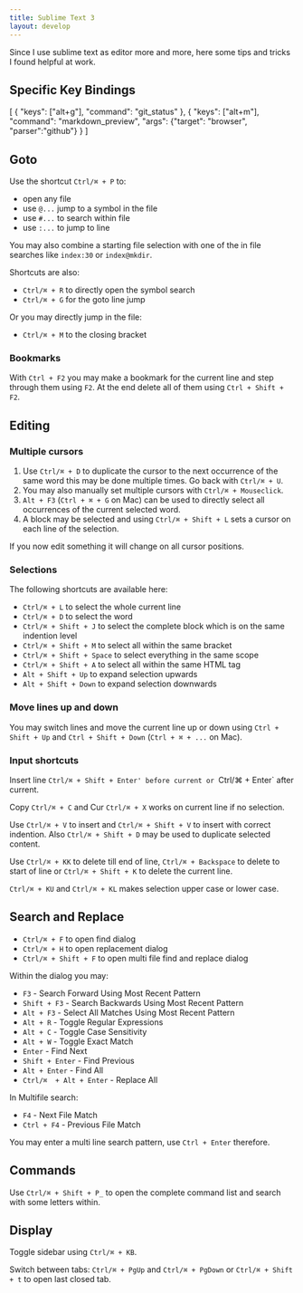 ```yaml
---
title: Sublime Text 3
layout: develop
---
```


Since I use sublime text as editor more and more, here some tips and tricks
I found helpful at work.


Specific Key Bindings
-------------------------------------------------

[
  { "keys": ["alt+g"], "command": "git_status" },
  { "keys": ["alt+m"], "command": "markdown_preview", "args": {"target": "browser", "parser":"github"} }
]


Goto
-------------------------------------------------

Use the shortcut `Ctrl/⌘ + P` to:

- open any file
- use `@...` jump to a symbol in the file
- use `#...` to search within file
- use `:...` to jump to line

You may also combine a starting file selection with one of the in file searches
like `index:30` or `index@mkdir`.

Shortcuts are also:

- `Ctrl/⌘ + R` to directly open the symbol search
- `Ctrl/⌘ + G` for the goto line jump

Or you may directly jump in the file:

- `Ctrl/⌘ + M` to the closing bracket

### Bookmarks

With `Ctrl + F2` you may make a bookmark for the current line and step through them
using `F2`. At the end delete all of them using `Ctrl + Shift + F2`.


Editing
-------------------------------------------------

### Multiple cursors

1. Use `Ctrl/⌘ + D` to duplicate the cursor to the next occurrence of the same word
  this may be done multiple times. Go back with `Ctrl/⌘ + U`.
2. You may also manually set multiple cursors with `Ctrl/⌘ + Mouseclick`.
3. `Alt + F3` (`Ctrl + ⌘ + G` on Mac) can be used to directly select all occurrences
  of the current selected word.
4. A block may be selected and using `Ctrl/⌘ + Shift + L` sets a cursor on each
line of the selection.

If you now edit something it will change on all cursor positions.

### Selections

The following shortcuts are available here:

- `Ctrl/⌘ + L` to select the whole current line
- `Ctrl/⌘ + D` to select the word
- `Ctrl/⌘ + Shift + J` to select the complete block which is on the same indention
  level
- `Ctrl/⌘ + Shift + M` to select all within the same bracket
- `Ctrl/⌘ + Shift + Space` to select everything in the same scope
- `Ctrl/⌘ + Shift + A` to select all within the same HTML tag
- `Alt + Shift + Up` to expand selection upwards
- `Alt + Shift + Down` to expand selection downwards

### Move lines up and down

You may switch lines and move the current line up or down using
`Ctrl + Shift + Up` and `Ctrl + Shift + Down` (`Ctrl + ⌘ + ...` on Mac).

### Input shortcuts

Insert line `Ctrl/⌘ + Shift + Enter' before current or `Ctrl/⌘ + Enter` after current.

Copy `Ctrl/⌘ + C` and Cur `Ctrl/⌘ + X` works on current line if no selection.

Use `Ctrl/⌘ + V` to insert and `Ctrl/⌘ + Shift + V` to insert with correct indention.
Also `Ctrl/⌘ + Shift + D` may be used to duplicate selected content.


Use `Ctrl/⌘ + KK` to delete till end of line, `Ctrl/⌘ + Backspace` to delete to start
of line or `Ctrl/⌘ + Shift + K` to delete the current line.

`Ctrl/⌘ + KU` and `Ctrl/⌘ + KL` makes selection upper case or lower case.

Search and Replace
-------------------------------------------------

- `Ctrl/⌘ + F` to open find dialog
- `Ctrl/⌘ + H` to open replacement dialog
- `Ctrl/⌘ + Shift + F` to open multi file find and replace dialog

Within the dialog you may:

- `F3` - Search Forward Using Most Recent Pattern
- `Shift + F3` - Search Backwards Using Most Recent Pattern
- `Alt + F3` - Select All Matches Using Most Recent Pattern
- `Alt + R` - Toggle Regular Expressions
- `Alt + C` - Toggle Case Sensitivity
- `Alt + W` - Toggle Exact Match
- `Enter` - Find Next
- `Shift + Enter` - Find Previous
- `Alt + Enter` - Find All
- `Ctrl/⌘  + Alt + Enter` - Replace All

In Multifile search:

- `F4` - Next File Match
- `Ctrl + F4` - Previous File Match

You may enter a multi line search pattern, use `Ctrl + Enter` therefore.

Commands
-------------------------------------------------

Use `Ctrl/⌘ + Shift + P_` to open the complete command list and search with some
letters within.


Display
-------------------------------------------------

Toggle sidebar using `Ctrl/⌘ + KB`.

Switch between tabs: `Ctrl/⌘ + PgUp` and `Ctrl/⌘ + PgDown` or `Ctrl/⌘ + Shift + t`
to open last closed tab.
